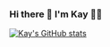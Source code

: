 ### Hi there 👋 I'm Kay 👨‍💻
[![Kay's GitHub stats](https://github-readme-stats.vercel.app/api?username=KaylingW&show_icons=true&count_private=true&theme=dracula)](https://github.com/anuraghazra/github-readme-stats)

<!--
**KaylingW/KaylingW** is a ✨ _special_ ✨ repository because its `README.md` (this file) appears on your GitHub profile.

Here are some ideas to get you started:

- 🔭 I’m currently working on ...
- 🌱 I’m currently learning ...
- 👯 I’m looking to collaborate on ...
- 🤔 I’m looking for help with ...
- 💬 Ask me about ...
- 📫 How to reach me: ...
- 😄 Pronouns: ...
- ⚡ Fun fact: ...
-->
